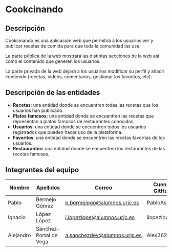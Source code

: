 # Cookcinando

## Descripción

Cookcinando es una aplicación web que permitirá a los usuarios ver y publicar recetas de comida para que toda la comunidad las use.

La parte pública de la web mostrará las distintas secciones de la web así como el contenido que generen los usuarios.

La parte privada de la web dejará a los usuarios modificar su perfil y añadir contenido (recetas, vídeos, comentarios, gestionar los favoritos, etc).

## Descripción de las entidades

- **Recetas**: una entidad donde se encuentren todas las recetas que los usuarios han publicado.
- **Platos famosos**: una entidad donde se encuentren las recetas que representan a platos famosos de restaurantes conocidos.
- **Usuarios**: una entidad donde se encuentren todos los usuarios registrados que pueden hacer uso de la plataforma.
- **Favoritos**: una entidad donde se encuentren las recetas favoritas de los usuarios.
- **Restaurantes:** una entidad donde se encuentren los restaurantes de las recetas famosas.

## Integrantes del equipo

| Nombre | Apellidos | Correo | Cuenta GitHub |
| - | - | - | - |
| Pablo | Bermejo Gómez | p.bermejogo@alumnos.urjc.es | PabloAsekas |
| Ignacio | López López | i.lopezlope@alumnos.urjc.es | ilopezlopez |
| Alejandro | Sánchez-Portal de Vega | a.sanchezdev@alumnos.urjc.es | Alex2626 |